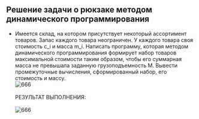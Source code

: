 ## Решение задачи о рюкзаке методом динамического программирования
- Имеется склад, на котором присутствует некоторый ассортимент товаров. Запас каждого товара неограничен. У каждого товара своя стоимость c_i и масса m_i. Написать  программу, которая методом динамического программирования формирует набор товаров максимальной стоимости таким образом, чтобы его суммарная масса не превышала заданную грузоподъемность М. Вывести  промежуточные вычисления, сформированный набор, его стоимость и массу.<br>
![666](https://github.com/pirocsilin/educational/assets/97364957/b78b5375-7f5e-4f2c-8abc-e76a79121164)
<br><br>РЕЗУЛЬТАТ ВЫПОЛНЕНИЯ:<br><br>
![666](https://github.com/pirocsilin/educational/assets/97364957/52d69b7a-6555-43c4-ba46-4773fb79fc14)

